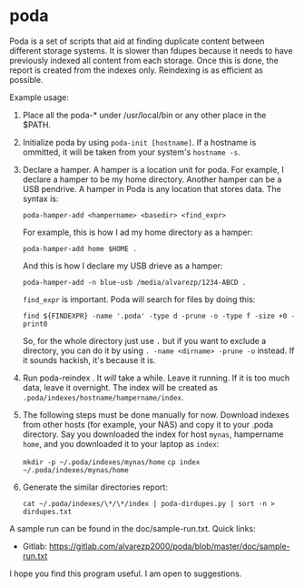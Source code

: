 poda
====

Poda is a set of scripts that aid at finding duplicate content between
different storage systems. It is slower than fdupes because it needs
to have previously indexed all content from each storage. Once this
is done, the report is created from the indexes only. Reindexing
is as efficient as possible.

Example usage:

1. Place all the poda-\* under /usr/local/bin or any other place in
   the $PATH.

2. Initialize poda by using ``poda-init [hostname]``. If a hostname is
   ommitted, it will be taken from your system's ``hostname -s``.

3. Declare a hamper. A hamper is a location unit for poda. For example,
   I declare a hamper to be my home directory. Another hamper can be a
   USB pendrive. A hamper in Poda is any location that stores data. The
   syntax is:
   
   ``poda-hamper-add <hampername> <basedir> <find_expr>``
   
   For example, this is how I ad my home directory as a hamper:
   
   ``poda-hamper-add home $HOME .``
   
   And this is how I declare my USB drieve as a hamper:
   
   ``poda-hamper-add -n blue-usb /media/alvarezp/1234-ABCD .``
   
   ``find_expr`` is important. Poda will search for files by doing this:
   
   ``find ${FINDEXPR} -name '.poda' -type d -prune -o -type f -size +0 -print0``
   
   So, for the whole directory just use ``.`` but if you want to exclude a
   directory, you can do it by using ``. -name <dirname> -prune -o`` instead.
   If it sounds hackish, it's because it is.

4. Run poda-reindex <hampername>. It *will* take a while. Leave it running.
   If it is too much data, leave it overnight. The index will be
   created as ``.poda/indexes/hostname/hampername/index``.

5. The following steps must be done manually for now. Download indexes from
   other hosts (for example, your NAS) and copy it to your .poda directory.
   Say you downloaded the index for host ``mynas``, hampername ``home``, and
   you downloaded it to your laptop as ``index``:
   
   ``mkdir -p ~/.poda/indexes/mynas/home``
   ``cp index ~/.poda/indexes/mynas/home``
   
6. Generate the similar directories report:

   ``cat ~/.poda/indexes/\*/\*/index | poda-dirdupes.py | sort -n > dirdupes.txt``

A sample run can be found in the doc/sample-run.txt. Quick links:
* Gitlab: <https://gitlab.com/alvarezp2000/poda/blob/master/doc/sample-run.txt>

I hope you find this program useful. I am open to suggestions.
